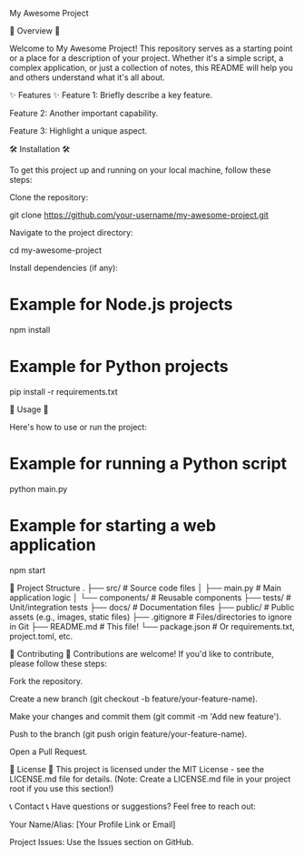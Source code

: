 My Awesome Project

🚀 Overview 🚀

Welcome to My Awesome Project! This repository serves as a starting point or a place for a description of your project. Whether it's a simple script, a complex application, or just a collection of notes, this README will help you and others understand what it's all about.

✨ Features ✨
Feature 1: Briefly describe a key feature.

Feature 2: Another important capability.

Feature 3: Highlight a unique aspect.

🛠️ Installation 🛠️

To get this project up and running on your local machine, follow these steps:

Clone the repository:

git clone https://github.com/your-username/my-awesome-project.git


Navigate to the project directory:

cd my-awesome-project


Install dependencies (if any):

# Example for Node.js projects
npm install

# Example for Python projects
pip install -r requirements.txt


🚀 Usage 🚀

Here's how to use or run the project:

# Example for running a Python script
python main.py

# Example for starting a web application
npm start


📁 Project Structure
.
├── src/                  # Source code files
│   ├── main.py           # Main application logic
│   └── components/       # Reusable components
├── tests/                # Unit/integration tests
├── docs/                 # Documentation files
├── public/               # Public assets (e.g., images, static files)
├── .gitignore            # Files/directories to ignore in Git
├── README.md             # This file!
└── package.json          # Or requirements.txt, project.toml, etc.


🤝 Contributing 🤝
Contributions are welcome! If you'd like to contribute, please follow these steps:

Fork the repository.

Create a new branch (git checkout -b feature/your-feature-name).

Make your changes and commit them (git commit -m 'Add new feature').

Push to the branch (git push origin feature/your-feature-name).

Open a Pull Request.

📄 License 📄
This project is licensed under the MIT License - see the LICENSE.md file for details.
(Note: Create a LICENSE.md file in your project root if you use this section!)

📞 Contact 📞
Have questions or suggestions? Feel free to reach out:

Your Name/Alias: [Your Profile Link or Email]

Project Issues: Use the Issues section on GitHub.
